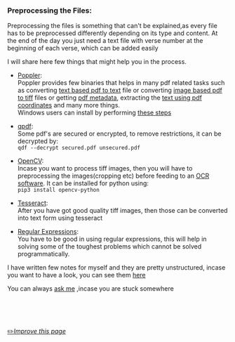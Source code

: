 ### Preprocessing the Files:

Preprocessing the files is something that can't be explained,as every file has to be preprocessed differently depending on its type and content. At the end of the day you just need a text file with verse number at the beginning of each verse, which can be added easily

I will share here few things that might help you in the process.

- [Poppler](https://poppler.freedesktop.org/):<br>
Poppler provides few binaries that helps in many pdf related tasks such as converting [text based pdf to text](https://manpages.debian.org/stretch/poppler-utils/pdftotext.1.en.html) file or converting [image based pdf to tiff](https://manpages.debian.org/testing/poppler-utils/pdftocairo.1.en.html) files or getting [pdf metadata](https://manpages.debian.org/testing/poppler-utils/pdftocairo.1.en.html), extracting the [text using pdf coordinates](https://manpages.debian.org/stretch/poppler-utils/pdftotext.1.en.html) and many more things.<br>
Windows users can install by performing [these steps](https://stackoverflow.com/a/63974921/2437224)

- [qpdf](https://github.com/qpdf/qpdf):<br>
Some pdf's are secured or encrypted, to remove restrictions, it can be decrypted by:<br>
`qdf --decrypt secured.pdf unsecured.pdf`

- [OpenCV](https://docs.opencv.org/master/d6/d00/tutorial_py_root.html):<br>
Incase you want to process tiff images, then you will have to preprocessing the images(cropping etc) before feeding to an [OCR software](https://github.com/tesseract-ocr/tesseract).
It can be installed for python using:<br>
`pip3 install opencv-python`

- [Tesseract](https://github.com/tesseract-ocr/tesseract):<br>
After you have got good quality tiff images, then those can be converted into text form using tesseract

- [Regular Expressions](https://regexone.com/):<br>
You have to be good in using regular expressions, this will help in solving some of the toughest problems which cannot be solved programmatically.


I have written few notes for myself and they are pretty unstructured, incase you want to have a look, you can see them [here](https://github.com/fawazahmed0/quran-api/blob/1/scripts/files/ocr%20and%20pdf%20coord%20extract/notes.txt)

You can always [ask me](https://github.com/fawazahmed0/quran-api/issues/new) ,incase you are stuck somewhere

<br>
<br>
<br>

[:pencil2:*Improve this page*](https://github.com/fawazahmed0/quran-api/edit/1/Preprocessing.md)
